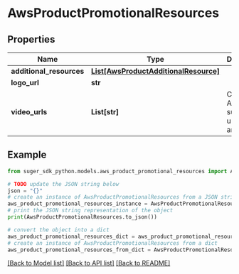 # AwsProductPromotionalResources


## Properties

Name | Type | Description | Notes
------------ | ------------- | ------------- | -------------
**additional_resources** | [**List[AwsProductAdditionalResource]**](AwsProductAdditionalResource.md) |  | [optional] 
**logo_url** | **str** |  | [optional] 
**video_urls** | **List[str]** | Currently, AWS only support 1 url in the array. | [optional] 

## Example

```python
from suger_sdk_python.models.aws_product_promotional_resources import AwsProductPromotionalResources

# TODO update the JSON string below
json = "{}"
# create an instance of AwsProductPromotionalResources from a JSON string
aws_product_promotional_resources_instance = AwsProductPromotionalResources.from_json(json)
# print the JSON string representation of the object
print(AwsProductPromotionalResources.to_json())

# convert the object into a dict
aws_product_promotional_resources_dict = aws_product_promotional_resources_instance.to_dict()
# create an instance of AwsProductPromotionalResources from a dict
aws_product_promotional_resources_from_dict = AwsProductPromotionalResources.from_dict(aws_product_promotional_resources_dict)
```
[[Back to Model list]](../README.md#documentation-for-models) [[Back to API list]](../README.md#documentation-for-api-endpoints) [[Back to README]](../README.md)


